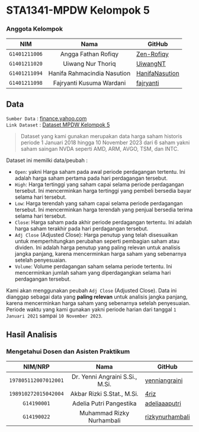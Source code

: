 # STA1341-MPDW Kelompok 5
### Anggota Kelompok
|    **NIM**    |            **Nama**           | **GitHub**                                          |
|:-------------:|:-----------------------------:|-----------------------------------------------------|
| `G1401211006` |      Angga Fathan Rofiqy      | [Zen-Rofiqy](https://github.com/Zen-Rofiqy )        |
| `G1401211020` |       Uiwang Nur Thoriq       | [UiwangNT](https://github.com/UiwangNT)             |
| `G1401211094` | Hanifa   Rahmacindia Nasution | [HanifaNasution](https://github.com/HanifaNasution) |
| `G1401211098` |   Fajryanti   Kusuma Wardani  | [fajryanti](http://github.com/fajryanti)            |
  
## Data
`Sumber Data` : [finance.yahoo.com](https://finance.yahoo.com/)  
`Link Dataset` : [Dataset MPDW Kelompok 5](https://finance.yahoo.com/)  
> Dataset yang kami gunakan merupakan data harga saham historis periode 1 Januari 2018 hingga 10 November 2023 dari 6 saham yakni saham saingan NVDA seperti AMD, ARM, AVGO, TSM, dan INTC.  

Dataset ini memilki data/peubah :
* `Open`: yakni Harga saham pada awal periode perdagangan tertentu. Ini adalah harga saham pertama pada hari perdagangan tersebut.
* `High`: Harga tertinggi yang saham capai selama periode perdagangan tersebut. Ini mencerminkan harga tertinggi yang pembeli bersedia bayar selama hari tersebut.
* `Low`: Harga terendah yang saham capai selama periode perdagangan tersebut. Ini mencerminkan harga terendah yang penjual bersedia terima selama hari tersebut.
* `Close`: Harga saham pada akhir periode perdagangan tertentu. Ini adalah harga saham terakhir pada hari perdagangan tersebut.
* `Adj Close` (Adjusted Close): Harga penutup yang telah disesuaikan untuk memperhitungkan perubahan seperti pembagian saham atau dividen. Ini adalah harga penutup yang paling relevan untuk analisis jangka panjang, karena mencerminkan harga saham yang sebenarnya setelah penyesuaian.
* `Volume`: Volume perdagangan saham selama periode tertentu. Ini mencerminkan jumlah saham yang diperdagangkan selama hari perdagangan tersebut.
  
Kami akan menggunakan peubah `Adj Close` (Adjusted Close). Data ini dianggap sebagai data yang **paling relevan** untuk analisis jangka panjang, karena mencerminkan harga saham yang sebenarnya setelah penyesuaian. Periode waktu yang kami gunakan yakni periode harian dari tanggal `1 Januari 2021` sampai `10 November 2023`.  

## Hasil Analisis


### Mengetahui Dosen dan Asisten Praktikum
|      **NIM/NRP**     |             **Nama**            | **GitHub**                                           |
|:--------------------:|:-------------------------------:|------------------------------------------------------|
| `197805112007012001` | Dr. Yenni Angraini S.Si., M.Si. | [yenniangraini](https://github.com/yenniangraini)    |
| `198910272015042004` |    Akbar Rizki S.Stat., M.Si.   | [4riz](https://github.com/4riz)                      |
|      `G14190001`     |     Adelia Putri Pangestika     | [adeliaaaputri](https://github.com/adeliaaaputri)    |
|      `G14190022`     |    Muhammad Rizky Nurhambali    | [rizkynurhambali](http://github.com/rizkynurhambali) |
